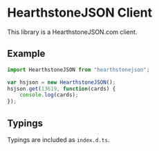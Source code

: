 # HearthstoneJSON Client

This library is a HearthstoneJSON.com client.

## Example

```javascript
import HearthstoneJSON from "hearthstonejson";

var hsjson = new HearthstoneJSON();
hsjson.get(13619, function(cards) {
    console.log(cards);
});
```

## Typings

Typings are included as `index.d.ts`.
